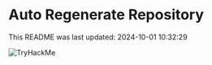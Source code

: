 # Auto Regenerate Repository

This README was last updated: 2024-10-01 10:32:29

 ![TryHackMe](https://tryhackme.com/badge/533634)